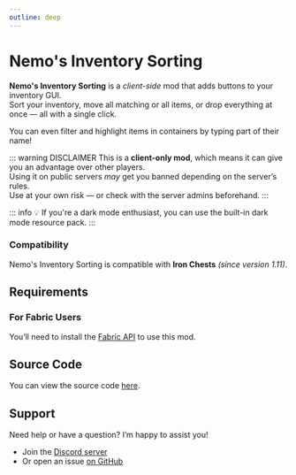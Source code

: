 ```yaml
---
outline: deep
---
```


# Nemo's Inventory Sorting

**Nemo's Inventory Sorting** is a _client-side_ mod that adds buttons to your inventory GUI.  
Sort your inventory, move all matching or all items, or drop everything at once — all with a single click.

You can even filter and highlight items in containers by typing part of their name!

::: warning DISCLAIMER
This is a **client-only mod**, which means it can give you an advantage over other players.  
Using it on public servers _may_ get you banned depending on the server’s rules.  
Use at your own risk — or check with the server admins beforehand.
:::

<!--@include: @/../templates/minecraft-note.md-->

::: info
💡 If you're a dark mode enthusiast, you can use the built-in dark mode resource pack.
:::

### Compatibility

Nemo's Inventory Sorting is compatible with **Iron Chests** _(since version 1.11)_.

## Requirements

### For Fabric Users

You’ll need to install the [Fabric API](https://www.curseforge.com/minecraft/mc-mods/fabric-api) to use this mod.

## Source Code

You can view the source code [here](https://github.com/NemoNotFound/NemosInventorySorting).

## Support

Need help or have a question? I’m happy to assist you!

- Join the [Discord server](https://discord.com/invite/yxs9dga)
- Or open an issue [on GitHub](https://github.com/NemoNotFound/NemosInventorySorting/issues)
